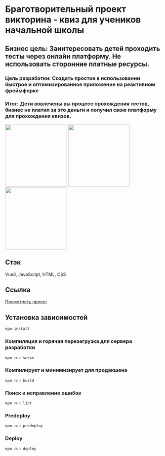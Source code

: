 # Браготворительный проект викторина - квиз для учеников начальной школы

## Бизнес цель: Заинтересовать детей проходить тесты через онлайн платформу. Не использовать сторонние платные ресурсы.
### Цель разработки: Создать простое в использовании быстрое и оптимизированное приложение на реактивном фреймфорке
### Итог: Дети вовлечены вы процесс прохождения тестов, бизнес не платил за это деньги и получил свою платформу для прохождения квизов.

<img src="https://github.com/user-attachments/assets/9357e8c4-2f25-481f-937a-36f47d168c95" height="200px" width="auto"/>
<img src="https://github.com/user-attachments/assets/5bf39861-1f0b-4f55-875d-1d0d18a3c39f" height="200px" width="auto"/>
<img src="https://github.com/user-attachments/assets/c73a2824-9f33-4f63-8b9c-91ea98e048ca" height="200px" width="auto"/>

## Стэк
Vue3, JavaScript, HTML, CSS

## Cсылка

[Посмотреть проект](https://chekonstantin.github.io/quiz-app/)

## Установка зависимостей

```
npm install
```

### Компиляция и горячая перезагрузка для сервера разработки

```
npm run serve
```

### Компилирует и минимизирует для продакшена

```
npm run build
```

### Поиск и исправление ошибок

```
npm run lint
```

### Predeploy

```
npm run predeploy
```

### Deploy

```
npm run deploy
```
